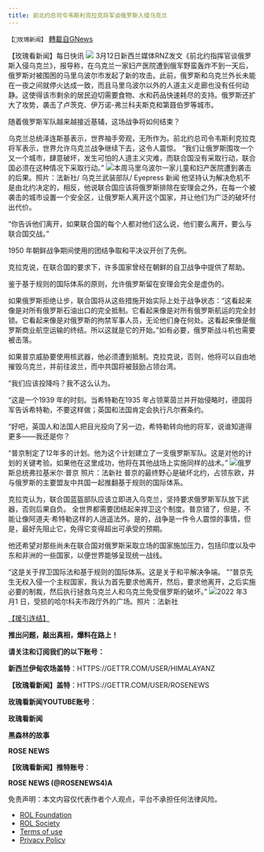 ```yaml
---
title: 前北约总司令韦斯利克拉克将军谈俄罗斯入侵乌克兰
---
```

`【🌹玫瑰新闻】` [轉載自GNews](https://gnews.org/zh-hans/2153279/)

【玫瑰看新闻】每日快讯
![](https://assets.gnews.org/wp-content/uploads/2022/03/image016-1.jpg)
3月12日新西兰媒体RNZ发文《前北约指挥官谈俄罗斯入侵乌克兰》，报导称，在乌克兰一家妇产医院遭到俄军野蛮轰炸不到一天后，俄罗斯对被围困的马里乌波尔市发起了新的攻击。此前，俄罗斯和乌克兰外长未能在一夜之间就停火达成一致，而且马里乌波尔以外的人道主义走廊也没有任何动静。这使得该市剩余的居民迫切需要食物、水和药品快速耗尽的支持。俄罗斯还扩大了攻势，袭击了卢茨克、伊万诺-弗兰科夫斯克和第聂伯罗等城市。

随着俄罗斯军队越来越接近基辅，这场战争将如何结束？

乌克兰总统泽连斯基表示，世界袖手旁观，无所作为。前北约总司令韦斯利克拉克将军表示，世界允许乌克兰战争继续下去，这令人震惊。 “我们让俄罗斯围攻一个又一个城市，肆意破坏，发生可怕的人道主义灾难，而联合国没有采取行动，联合国必须在这种情况下采取行动。”
![](https://assets.gnews.org/wp-content/uploads/2022/03/image018-1.jpg)本周马里乌波尔一家儿童和妇产医院遭到袭击的后果。照片：法新社/ 乌克兰武装部队/ Eyepress 新闻
他坚持认为解决危机不是由北约决定的，相反，他说联合国应该将俄罗斯排除在安理会之外，在每一个被袭击的城市设置一个安全区，让俄罗斯人离开这个国家，并让他们为广泛的破坏付出代价。

“你告诉他们离开，如果联合国的每个人都对他们这么说，他们要么离开，要么与联合国交战。”

1950 年朝鲜战争期间使用的团结争取和平决议开创了先例。

克拉克说，在联合国的要求下，许多国家曾经在朝鲜的自卫战争中提供了帮助。

鉴于基于规则的国际体系的原则，允许俄罗斯留在安理会完全是虚伪的。

如果俄罗斯拒绝让步，联合国将从这些措施开始实际上处于战争状态：“这看起来像是对所有俄罗斯石油出口的完全抵制。它看起来像是对所有俄罗斯航运的完全封锁。它看起来像是对俄罗斯的拘禁军事人员，无论他们身在何处。这看起来像是俄罗斯商业航空运输的终结。所以这就是它的开始。”如有必要，俄罗斯战斗机也需要被击落。

如果普京威胁要使用核武器，他必须遭到抵制。克拉克说，否则，他将可以自由地摧毁乌克兰，并前往波兰，而中共国将被鼓励占领台湾。

“我们应该投降吗？我不这么认为。

“这是一个1939 年的时刻。当希特勒在1935 年占领莱茵兰并开始侵略时，德国将军告诉希特勒，不要这样做；英国和法国肯定会执行凡尔赛条约。

“好吧，英国人和法国人把目光投向了另一边，希特勒转向他的将军，说谁知道得更多——我还是你？

“普京制定了12年多的计划。他为这个计划建立了一支俄罗斯军队。这是对他的计划的关键考验。如果他在这里成功，他将在其他战场上实施同样的战术。”
![](https://assets.gnews.org/wp-content/uploads/2022/03/image019.jpg)俄罗斯总统弗拉基米尔·普京  照片：法新社
普京的最终野心是破坏北约，占领东欧，并与俄罗斯的主要盟友中共国一起推翻基于规则的国际体系。

克拉克认为，联合国蓝盔部队应该立即进入乌克兰，坚持要求俄罗斯军队放下武器，否则后果自负。 全世界都需要团结起来捍卫这个制度。普京错了，但是，不能让像阿道夫·希特勒这样的人逍遥法外。是的，战争是一件令人震惊的事情，但是，最好先阻止它，免得它变得超出可承受的预期。

他还希望对那些尚未在联合国对俄罗斯采取立场的国家施加压力，包括印度以及中东和非洲的一些国家，以便世界能够呈现统一战线。

“这是关于捍卫国际法和基于规则的国际体系。这是关于和平解决争端。 ”“普京先生无权入侵一个主权国家，我认为首先要求他离开，然后，要求他离开，之后实施必要的制裁，然后执行拯救乌克兰人和乌克兰免受俄罗斯的破坏。”
![](https://assets.gnews.org/wp-content/uploads/2022/03/image020-1.jpg)2022 年3 月1 日，受损的哈尔科夫市政厅外的广场。照片：法新社




[【援引连结】](https://www.rnz.co.nz/national/programmes/checkpoint/audio/2018833890/former-nato-commander-on-russian-invasion-of-ukraine)



**推出问题，敲出真相，爆料在路上！**

**请关注和订阅我们的以下账号：**

**新西兰伊甸农场盖特**：HTTPS://GETTR.COM/USER/HIMALAYANZ

**【玫瑰看新闻】盖特**：HTTPS://GETTR.COM/USER/ROSENEWS

**玫瑰看新闻YOUTUBE账号**：

**玫瑰看新闻**

**黑森林的故事**

**ROSE NEWS**

**【玫瑰看新闻】推特账号**：

**ROSE NEWS (@ROSENEWS4)A**

 

免责声明：本文内容仅代表作者个人观点，平台不承担任何法律风险。

- [ROL Foundation](https://rolfoundation.org/)
- [ROL Society](https://rolsociety.org/)
- [Terms of use](https://gnews.org/terms-of-use-3/)
- [Privacy Policy](https://gnews.org/privacy-policy/)
